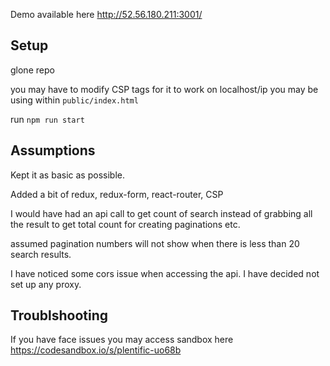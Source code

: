Demo available here http://52.56.180.211:3001/

## Setup

 glone repo

 you may have to modify CSP tags for it to work on localhost/ip you may be using within `public/index.html`

 run `npm run start`

## Assumptions

 Kept it as basic as possible. 

 Added a bit of redux, redux-form, react-router, CSP

 I would have had an api call to get count of search instead of grabbing all the result to get total count for creating paginations etc.

 assumed pagination numbers will not show when there is less than 20 search results.
 
 I have noticed some cors issue when accessing the api. I have decided not set up any proxy.

## Troublshooting

 If you have face issues you may access sandbox here https://codesandbox.io/s/plentific-uo68b
 
 
